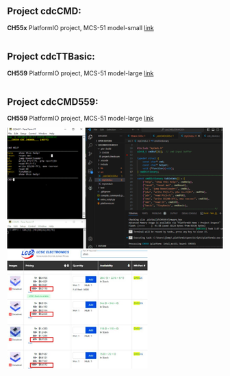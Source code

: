 
## Project cdcCMD: <br>
**CH55x** PlatformIO project, MCS-51 model-small 
[link](https://github.com/jmysu/mBusCH55x/tree/main/firmware/cdcCMD.WCH51) <br>
<br>

## Project cdcTTBasic: <br>
**CH559** PlatformIO project, MCS-51 model-large 
[link](https://github.com/jmysu/mBusCH55x/tree/main/firmware/cdcTTBasic55x.MCS51) <br>
<br>

## Project cdcCMD559: <br>
**CH559** PlatformIO project, MCS-51 model-large 
[link](https://github.com/jmysu/mBusCH55x/tree/main/firmware/cdcCMDs559.MCS51) <br>

<img src="pic/CH559tCmdTTBasic.gif" >
<img src="pic/CH55xPrice0801.jpg" width=65%>

